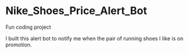 # Nike_Shoes_Price_Alert_Bot
Fun coding project

I built this alert bot to notify me when the pair of running shoes I like is on promotion.

